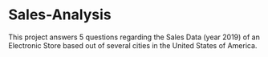 # Sales-Analysis
This project answers 5 questions regarding the Sales Data (year 2019) of an Electronic Store based out of several cities in the United States of America. 
